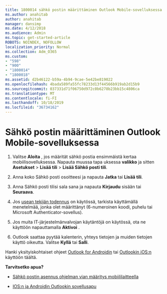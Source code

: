 ```yaml
---
title: 1800014 sähkö postin määrittäminen Outlook Mobile-sovelluksessa
ms.author: anahitab
author: anahitab
manager: dansimp
ms.date: 4/12/2018
ms.audience: Admin
ms.topic: get-started-article
ROBOTS: NOINDEX, NOFOLLOW
localization_priority: Normal
ms.collection: Adm_O365
ms.custom:
- "598"
- "900"
- "1800014"
- "1800018"
ms.assetid: d2b46122-b59a-4b94-9cae-5e42be819022
ms.openlocfilehash: 4bada589fa55fc78233d13f44566b919ab2d15b9
ms.sourcegitcommit: 037331d71f06750d972c0b6278b23bb15c4806ca
ms.translationtype: MT
ms.contentlocale: fi-FI
ms.lasthandoff: 10/18/2019
ms.locfileid: "36734162"
---
```

# <a name="set-up-email-in-the-outlook-mobile-app"></a>Sähkö postin määrittäminen Outlook Mobile-sovelluksessa

1. Valitse **Aloita** , jos määrität sähkö postia ensimmäistä kertaa mobiilisovelluksessa. Napauta muussa tapa uksessa **valikko** ja sitten **Asetukset** \> **Lisää tili** \> **Lisää Sähkö posti tili**.

2. Anna koko Sähkö posti osoitteesi ja napauta **Jatka** tai **Lisää tili**.

3. Anna Sähkö posti tilisi sala sana ja napauta **Kirjaudu** sisään tai **Seuraava**.

4. Jos [usean tekijän todennus](https://docs.microsoft.com/office365/admin/security-and-compliance/set-up-multi-factor-authentication) on käytössä, tarkista käyttämällä menetelmää, jonka olet määrittänyt (6-numeroinen koodi, puhelu tai Microsoft Authenticator-sovellus).

5. Jos muita IT-järjestelmänvalvojan käytäntöjä on käytössä, ota ne käyttöön napauttamalla **Aktivoi** .

6. Outlook saattaa pyytää kalenterin, yhteys tietojen ja muiden tietojen käyttö oikeutta. Valitse **Kyllä** tai **Salli**.

Hanki yksityiskohtaiset ohjeet [Outlook for Androidin](https://support.office.com/article/886db551-8dfa-4fd5-b835-f8e532091872.aspx) tai [Outlookin iOS:n](https://support.office.com/article/b2de2161-cc1d-49ef-9ef9-81acd1c8e234.aspx) käyttöön täältä.
  
 **Tarvitsetko apua?**
  
- [Sähkö postin asennus ohjelman vian määritys mobiililaitteella](https://support.office.com/article/a264ef01-9c88-48fb-9285-7017e4f31f02.aspx)

- [IOS:n ja Androidin Outlookin sovellusapu](https://support.office.com/article/218a22d1-9fa5-4889-b689-de1c63493243.aspx#ID0EAABAAA=Contact_Support)

